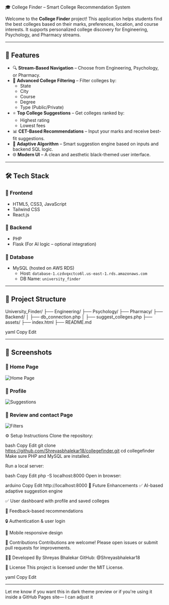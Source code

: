 🎓 College Finder – Smart College Recommendation System

Welcome to the **College Finder** project! This application helps students find the best colleges based on their marks, preferences, location, and course interests. It supports personalized college discovery for Engineering, Psychology, and Pharmacy streams.

---

## 🚀 Features

- 🔍 **Stream-Based Navigation** – Choose from Engineering, Psychology, or Pharmacy.
- 🏫 **Advanced College Filtering** – Filter colleges by:
  - State
  - City
  - Course
  - Degree
  - Type (Public/Private)
- ⭐ **Top College Suggestions** – Get colleges ranked by:
  - Highest rating
  - Lowest fees
- 📊 **CET-Based Recommendations** – Input your marks and receive best-fit suggestions.
- 🧠 **Adaptive Algorithm** – Smart suggestion engine based on inputs and backend SQL logic.
- 🌐 **Modern UI** – A clean and aesthetic black-themed user interface.

---

## 🛠️ Tech Stack

### 🔹 Frontend
- HTML5, CSS3, JavaScript
- Tailwind CSS
- React.js

### 🔹 Backend
- PHP
- Flask (For AI logic – optional integration)

### 🔹 Database
- MySQL (hosted on AWS RDS)
  - Host: `database-1.czdvqxctco6l.us-east-1.rds.amazonaws.com`
  - DB Name: `university_finder`

---

## 📁 Project Structure

University_Finder/
├── Engineering/
├── Psychology/
├── Pharmacy/
├── Backend/
│ ├── db_connection.php
│ ├── suggest_colleges.php
├── assets/
├── index.html
├── README.md

yaml
Copy
Edit

---

## 📸 Screenshots
 
### 🔹 Home Page
![Home Page](screenshots/interface.jpeg)

### 🔹 Profile
![Suggestions](screenshots/profile.jpeg)

### 🔹 Review and contact Page
![Filters](screenshots/review.jpeg)

⚙️ Setup Instructions
Clone the repository:

bash
Copy
Edit
git clone https://github.com/Shreyasbhalekar18/collegefinder.git
cd collegefinder
Make sure PHP and MySQL are installed.

Run a local server:

bash
Copy
Edit
php -S localhost:8000
Open in browser:

arduino
Copy
Edit
http://localhost:8000
🎯 Future Enhancements
✅ AI-based adaptive suggestion engine

✅ User dashboard with profile and saved colleges

🔄 Feedback-based recommendations

🔒 Authentication & user login

📱 Mobile responsive design

🤝 Contributions
Contributions are welcome! Please open issues or submit pull requests for improvements.

👨‍💻 Developed By
Shreyas Bhalekar
GitHub: @Shreyasbhalekar18

📄 License
This project is licensed under the MIT License.

yaml
Copy
Edit

---

Let me know if you want this in dark theme preview or if you're using it inside a GitHub Pages site— I can adjust it
